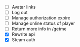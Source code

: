 - [ ] Avatar links
- [ ] Log out
- [ ] Manage authorization expire
- [ ] Manage online status of player
- [ ] Return more info in /getme
- [x] Rewrite api
- [x] Steam auth
